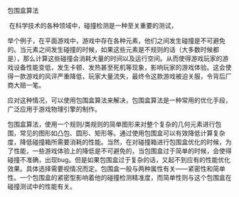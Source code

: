 包围盒算法

​        在科学技术的各种领域中，碰撞检测是一种至关重要的测试，

​        举个例子，在平面游戏中，游戏中存在各种元素，他们之间发生碰撞是不可避免的。当元素之间发生碰撞的时候，如果这些元素是不规则的话（大多数时候都是），那么计算这些碰撞会消耗大量的时间以及运行空间。从而使得游戏玩家的游戏设备性能变低，发生卡顿、发热甚至死机等现象，影响玩家的游戏体验。这会使得一款游戏的风评严重降低，玩家大量流失，最终令这款游戏被迫关服，令背后厂商大赔一笔。

​        应对这种情况，可以使用包围盒算法来解决，包围盒算法是一种常用的优化手段，广泛应用于游戏物理引擎的制作。

​        包围盒算法，使用一个规则/类规则的简单图形来对整个复杂的几何元素进行包围，常见的图形如凸包、圆形、矩形等。通过使用包围盒可以有效降低计算复杂度，降低碰撞箱所需要消耗的性能。当然，在对碰撞箱进行包围盒优化的时候，为了性能，一些游戏体验上的降低是不可避免的，当包围盒过于简单的时候，会使得碰撞不准确，出现bug。但是如果包围盒过于复杂的话，又起不到应有的性能优化效果。具体选择需要视情况而定。包围盒一般与两种属性有关——紧密性和简单性。一个包围盒的紧密型影响着他的碰撞检测精准度，而简单性则与这个包围盒在碰撞测试中的性能有关。


